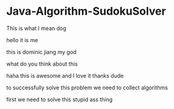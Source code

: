 # Java-Algorithm-SudokuSolver

This is what I mean dog

hello it is me

this is dominic jiang my god

what do you think about this

haha this is awesome and I love it thanks dude

to successfully solve this problem we need to collect algorithms

first we need to solve this stupid ass thing
